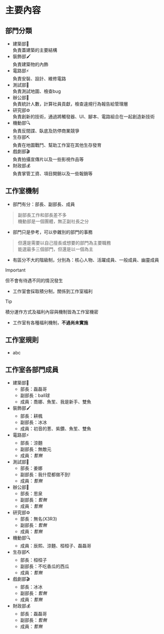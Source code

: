# 主要內容
## 部門分類
- 建築部🔨 <br/> 負責蓋建築的主要結構
- 裝飾部🖌️ <br/> 負責建築物的內飾
- 電路部⚡ <br/> 負責安裝、設計、維修電路
- 測試部🔧 <br/> 負責測試地圖、檢查bug
- 辦公部📝 <br/> 負責統計人數，計算社員貢獻，檢查違規行為報告給管理層
- 研究部⚙️ <br/> 負責創新的技術，通過將觸發器、UI、腳本、電路組合在一起創造新技術
- 機動部🔍 <br/> 負責反間諜、臥底及防停商業競爭
- 生存部⛏️ <br/> 負責在地圖戰鬥、幫助工作室在其他生存發育
- 戲劇部🎬 <br/> 負責拍攝宣傳片以及一些影視作品等
- 財政部💰 <br/> 負責掌管工資、項目開銷以及一些報銷等
## 工作室機制
- 部門有分：部長、副部長、成員
> 副部長工作和部長差不多 <br/>
> 機動部是一個團體，無正副社長之分
- 部門只是參考，可以參雜別的部門的事務
> 但還是需要以自己擅長或想要的部門為主要職務 <br/>
> 能選最多三個部門，但還是以一個為主
- 有區分不大的階級制，分別為：核心人物、活躍成員、一般成員、幽靈成員
> [!IMPORTANT]
> 但不會有待遇不同的情況發生
- 工作室會採取積分制，關係到工作室福利
>[!TIP]
>積分運作方式及福利內容與機制皆為工作室機密 <br/>
- 工作室有各種福利機制，**不過尚未實施**
## 工作室規則
- abc
## 工作室各部門成員
- 建築部🔨
  - 部長：磊磊哥
  - 副部長：ball球
  - 成員：喬娜、魚笙、我是新手、雙魚
- 裝飾部🖌️
  - 部長：耕楓
  - 副部長：冰冰
  - 成員：初音的蔥、紫鑽、魚笙、雙魚
- 電路部⚡
  - 部長：涼麵
  - 副部長：無敵元
  - 成員：*暫無*
- 測試部🔧
  - 部長：姜娜
  - 副部長：我什麼都做不到!
  - 成員：*暫無*
- 辦公部📝
  - 部長：思泉
  - 副部長：*暫無*
  - 成員：*暫無*
- 研究部⚙️
  - 部長：無名(X3R3)
  - 副部長：*暫無*
  - 成員：*暫無*
- 機動部🔍
  - 成員：辰熙、涼麵、桓桓子、磊磊哥
- 生存部⛏️
  - 部長：桓桓子
  - 副部長：不吃香瓜的西瓜
  - 成員：*暫無*
- 戲劇部🎬
  - 部長：冰冰
  - 副部長：*暫無*
  - 成員：*暫無*
- 財政部💰
  - 部長：磊磊哥
  - 副部長：*暫無*
  - 成員：*暫無*
